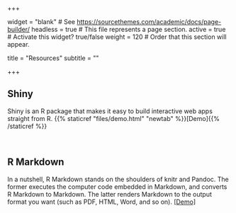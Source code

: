 +++

widget = "blank"  # See https://sourcethemes.com/academic/docs/page-builder/
headless = true  # This file represents a page section.
active = true  # Activate this widget? true/false
weight = 120  # Order that this section will appear.

title = "Resources"
subtitle = ""


+++


## Shiny

Shiny is an R package that makes it easy to build interactive web apps straight from R. {{% staticref "files/demo.html" "newtab" %}}[Demo]{{% /staticref %}}

<br/>

## R Markdown

In a nutshell, R Markdown stands on the shoulders of knitr and Pandoc. The former executes the computer code embedded in Markdown, and converts R Markdown to Markdown. The latter renders Markdown to the output format you want (such as PDF, HTML, Word, and so on). [[Demo]](https://cong.shinyapps.io/demo/)

